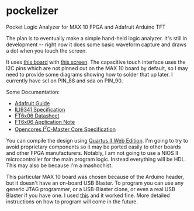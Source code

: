 # pockelizer
Pocket Logic Analyzer for MAX 10 FPGA and Adafruit Arduino TFT

The plan is to eventually make a simple hand-held logic analyzer. It's still in development -- right now it does some basic waveform capture and draws a dot when you touch the screen.

It uses [this board](http://www.altera.com/products/devkits/altera/kit-max-10-evaluation.html) with [this screen](https://www.adafruit.com/products/1947).
The capacitive touch interface uses the I2C pins which are not pinned out on the
MAX 10 board by default, so I may need to provide some diagrams showing how to solder that up later. I currently have scl on PIN_88 and sda on PIN_90.

Some Documentation:

* [Adafruit Guide](https://learn.adafruit.com/adafruit-2-8-tft-touch-shield-v2)
* [ILI9341 Specification](http://www.newhavendisplay.com/app_notes/ILI9341.pdf)
* [FT6x06 Datasheet](http://www.adafruit.com/datasheets/FT6x06%20Datasheet_V0.1_Preliminary_20120723.pdf)
* [FT6x06 Application Note](http://www.adafruit.com/datasheets/FT6x06_AN_public_ver0.1.3.pdf)
* [Opencores I<sup>2</sup>C-Master Core Specification](http://www.urel.feec.vutbr.cz/MPLD/PDF/i2c_specs.pdf)

You can compile the design using [Quartus II Web Edition](http://www.altera.com/products/software/quartus-ii/web-edition/qts-we-index.html).
I'm going to try to avoid proprietary components so it may be ported easily to other boards and other FPGA manufacturers.
Notably, I am not going to use a NIOS II microcontroller for the main program logic. Instead everything will be HDL. This may also be because I'm a mashochist.

This particular MAX 10 board was chosen because of the Arduino header, but it doesn't have an on-board USB Blaster.
To program you can use any generic JTAG programmer, or a USB-Blaster clone, or even a real USB Blaster if you have one. 
I used [this](http://www.amazon.com/gp/product/B00IRODADK/ref=oh_aui_detailpage_o00_s00?ie=UTF8&psc=1) and it worked fine.
More detailed instructions on how to program will come in the future.
